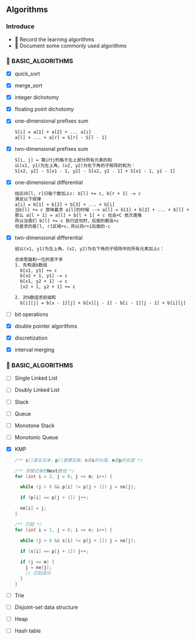 ## Algorithms

### Introduce

- 🧮 Record the learning algorithms
- 📮 Document some commonly used algorithms

### 🦄 BASIC_ALGORITHMS

- [x] quick_sort
- [x] merge_sort
- [x] integer dichotomy
- [x] floating point dichotomy
- [x] one-dimensional prefixes sum

  ```tex
  S[i] = a[1] + a[2] + ... a[i]
  a[l] + ... + a[r] = S[r] - S[l - 1]
  ```
  
- [x] two-dimensional prefixes sum
  
  ```tex
  S[i, j] = 第i行j列格子左上部分所有元素的和
  以(x1, y1)为左上角，(x2, y2)为右下角的子矩阵的和为：
  S[x2, y2] - S[x1 - 1, y2] - S[x2, y1 - 1] + S[x1 - 1, y1 - 1]
  ```

- [x] one-dimensional differential

    ```tex
    给区间[l, r]只每个数加上c: b[l] += c, b[r + 1] -= c
    满足以下规律
    a[i] = b[1] + b[2] + b[3] + ... + b[i]
    当b[l] += c 意味着求 a[l]的时候 --> a[l] = b[1] + b[2] + ... + b[l] + c
    那么 a[l + 1] = a[l] + b[l + 1] + c 也会+C 依次类推
    所以当我们 b[l] += c 执行这句时，后面的都会+c
    但是求的是[l, r]区域+c，所以将r+1后面的-c
    ```
- [x] two-dimensional differential

    ```tex
    给以(x1, y1)为左上角，(x2, y2)为右下角的子矩阵中的所有元素加上c：

    总体思路和一位的差不多
    1. 先构造b数组
      b[x1, y1] += c
      b[x2 + 1, y1] -= c
      b[x1, y2 + 1] -= c
      [x2 + 1, y2 + 1] += c
    
    2. 对b数组求前缀和
      b[i][j] = b[x - 1][j] + b[x][j - 1] - b[i - 1][j - 1] + b[i][j]
    ```
- [ ] bit operations
- [x] double pointer algorithms
- [x] discretization
- [x] interval merging

### 🦄 BASIC_ALGORITHMS 

- [ ] Single Linked List
- [ ] Doubly Linked List 
- [ ] Stack
- [ ] Queue
- [ ] Monotone Stack
- [ ] Monotonic Queue
- [x] KMP

  ```java
  /** s[]是长文本，p[]是模式串，n是s的长度，m是p的长度 */

  /** 求模式串的Next数组 */
  for (int i = 2, j = 0; j <= m; i++) {

    while (j > 0 && p[i] != p[j + 1]) j = ne[j];

    if (p[i] == p[j + 1]) j++;

    ne[i] = j;
  }

  /** 匹配 */
  for (int i = 1, j = 0; i <= n; i++) {

    while (j > 0 && s[i] != p[j + 1]) j = ne[j];

    if (s[i] == p[j + 1]) j++;
    
    if (j == m) {
      j = ne[j];
      // 匹配成功
    }
  }
  ```

- [ ] Trie
- [ ] Disjoint-set data structure
- [ ] Heap
- [ ] Hash table
